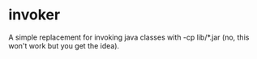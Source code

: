 invoker
=======

A simple replacement for invoking java classes with -cp lib/*.jar
(no, this won't work but you get the idea).

